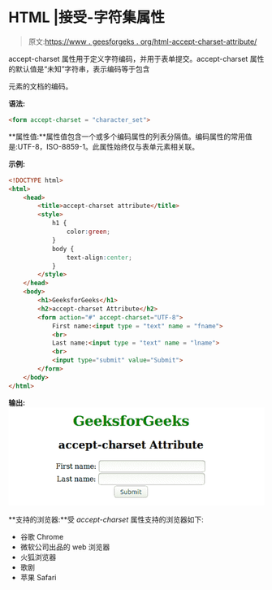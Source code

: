 # HTML |接受-字符集属性

> 原文:[https://www . geesforgeks . org/html-accept-charset-attribute/](https://www.geeksforgeeks.org/html-accept-charset-attribute/)

accept-charset 属性用于定义字符编码，并用于表单提交。accept-charset 属性的默认值是“未知”字符串，表示编码等于包含

<form>元素的文档的编码。</form>

**语法:**

```html
<form accept-charset = "character_set">
```

**属性值:**属性值包含一个或多个编码属性的列表分隔值。编码属性的常用值是:UTF-8，ISO-8859-1。此属性始终仅与表单元素相关联。

**示例:**

```html
<!DOCTYPE html>
<html>
    <head>
        <title>accept-charset attribute</title>
        <style>
            h1 {
                color:green;
            }
            body {
                text-align:center;
            }
        </style>
    </head>
    <body>
        <h1>GeeksforGeeks</h1>
        <h2>accept-charset Attribute</h2>
        <form action="#" accept-charset="UTF-8">
            First name:<input type = "text" name = "fname">
            <br>
            Last name:<input type = "text" name = "lname">
            <br>
            <input type="submit" value="Submit">
        </form>
    </body>
</html>                    
```

**输出:**
![](img/12e3e887794e5dd3aeb32971dd97143f.png)

**支持的浏览器:**受 *accept-charset* 属性支持的浏览器如下:

*   谷歌 Chrome
*   微软公司出品的 web 浏览器
*   火狐浏览器
*   歌剧
*   苹果 Safari